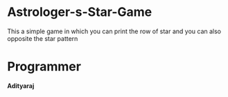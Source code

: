 # Astrologer-s-Star-Game
This a simple game in which you can print the row of star and you can also opposite the star pattern

# Programmer
**Adityaraj**
